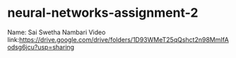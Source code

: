 # neural-networks-assignment-2
Name: Sai Swetha Nambari
Video link:https://drive.google.com/drive/folders/1D93WMeT25qQshct2n98MmIfAodsg6jcu?usp=sharing

